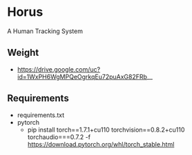 # Horus
A Human Tracking System

## Weight
 - https://drive.google.com/uc?id=1WxPH6WgMPQeOgrkqEu72puAxG82FRb__

## Requirements
 - requirements.txt
 - pytorch
   - pip install torch==1.7.1+cu110 torchvision==0.8.2+cu110 torchaudio===0.7.2 -f https://download.pytorch.org/whl/torch_stable.html

